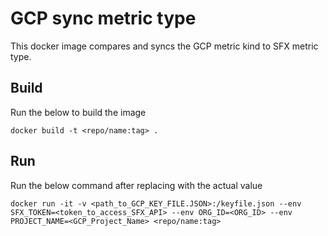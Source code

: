 # GCP sync metric type
This docker image compares and syncs the GCP metric kind to SFX metric type.

## Build
Run the below to build the image
```
docker build -t <repo/name:tag> .
```
## Run
Run the below command after replacing <xxxxx> with the actual value
```
docker run -it -v <path_to_GCP_KEY_FILE.JSON>:/keyfile.json --env SFX_TOKEN=<token_to_access_SFX_API> --env ORG_ID=<ORG_ID> --env PROJECT_NAME=<GCP_Project_Name> <repo/name:tag>
```
